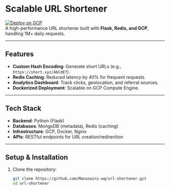 # Scalable URL Shortener  
[![Deploy on GCP](https://img.shields.io/badge/Deploy%20on-Google%20Cloud-blue)](https://console.cloud.google.com)  
A high-performance URL shortener built with **Flask, Redis, and GCP**, handling 1M+ daily requests.  

---

## **Features**  
- **Custom Hash Encoding**: Generate short URLs (e.g., `https://short.xyz/AbCdEf`).  
- **Redis Caching**: Reduced latency by 40% for frequent requests.  
- **Analytics Dashboard**: Track clicks, geolocation, and referral sources.  
- **Dockerized Deployment**: Scalable on GCP Compute Engine.  

---

## **Tech Stack**  
- **Backend**: Python (Flask)  
- **Databases**: MongoDB (metadata), Redis (caching)  
- **Infrastructure**: GCP, Docker, Nginx  
- **APIs**: RESTful endpoints for URL creation/redirection  

---

## **Setup & Installation**  
1. Clone the repository:  
   ```bash  
   git clone https://github.com/Manaswini-wq/url-shortener.git  
   cd url-shortener  
